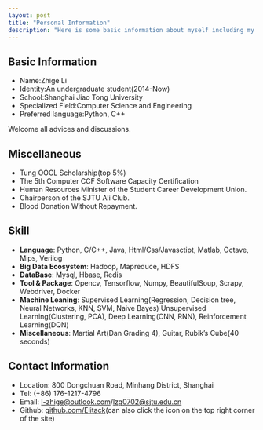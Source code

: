 ```yaml
---
layout: post
title: "Personal Information"
description: "Here is some basic information about myself including my educational experience, my interest, my contact information and my skills."
---
```


## Basic Information

- Name:Zhige Li
- Identity:An undergraduate student(2014-Now)
- School:Shanghai Jiao Tong University
- Specialized Field:Computer Science and Engineering
- Preferred language:Python, C++

Welcome all advices and discussions.

## Miscellaneous

- Tung OOCL Scholarship(top 5%)
- The 5th Computer CCF Software Capacity Certification
- Human Resources Minister of the Student Career Development Union.
- Chairperson of the SJTU Ali Club.
- Blood Donation Without Repayment.

## Skill

- **Language**: Python, C/C++, Java, Html/Css/Javasctipt, Matlab, Octave, Mips, Verilog
- **Big Data Ecosystem**: Hadoop, Mapreduce, HDFS
- **DataBase**: Mysql, Hbase, Redis
- **Tool & Package**: Opencv, Tensorflow, Numpy, BeautifulSoup, Scrapy, Webdriver, Docker
- **Machine Leaning**: Supervised Learning(Regression, Decision tree, Neural Networks, KNN, SVM, Naive Bayes) Unsupervised Learning(Clustering, PCA), Deep Learning(CNN, RNN), Reinforcement Learning(DQN)
- **Miscellaneous**: Martial Art(Dan Grading 4), Guitar, Rubik’s Cube(40 seconds)

## Contact Information

- Location: 800 Dongchuan Road, Minhang District, Shanghai
- Tel: (+86) 176-1217-4796
- Email: l-zhige@outlook.com/lzg0702@sjtu.edu.cn
- Github: [github.com/Elitack](https://elitack.github.io/posts/github.com/Elitack)(can also click the icon on the top right corner of the site)

